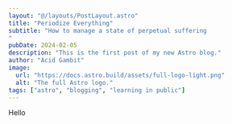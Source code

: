 ```yaml
---
layout: "@/layouts/PostLayout.astro"
title: "Periodize Everything"
subtitle: "How to manage a state of perpetual suffering
"
pubDate: 2024-02-05
description: "This is the first post of my new Astro blog."
author: "Acid Gambit"
image:
  url: "https://docs.astro.build/assets/full-logo-light.png"
  alt: "The full Astro logo."
tags: ["astro", "blogging", "learning in public"]
---
```


Hello
